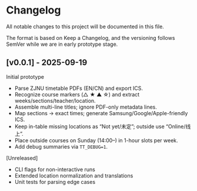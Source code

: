 # Changelog

All notable changes to this project will be documented in this file.

The format is based on Keep a Changelog, and the versioning follows SemVer while we are in early prototype stage.

## [v0.0.1] - 2025-09-19

Initial prototype

- Parse ZJNU timetable PDFs (EN/CN) and export ICS.
- Recognize course markers (△ ★ ▲ ☆) and extract weeks/sections/teacher/location.
- Assemble multi-line titles; ignore PDF-only metadata lines.
- Map sections → exact times; generate Samsung/Google/Apple-friendly ICS.
- Keep in-table missing locations as “Not yet/未定”; outside use “Online/线上”.
- Place outside courses on Sunday (14:00–) in 1-hour slots per week.
- Add debug summaries via `TT_DEBUG=1`.

[Unreleased]

- CLI flags for non-interactive runs
- Extended location normalization and translations
- Unit tests for parsing edge cases
